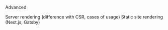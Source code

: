 Advanced

Server rendering (difference with CSR, cases of usage)
Static site rendering (Next.js, Gatsby)
